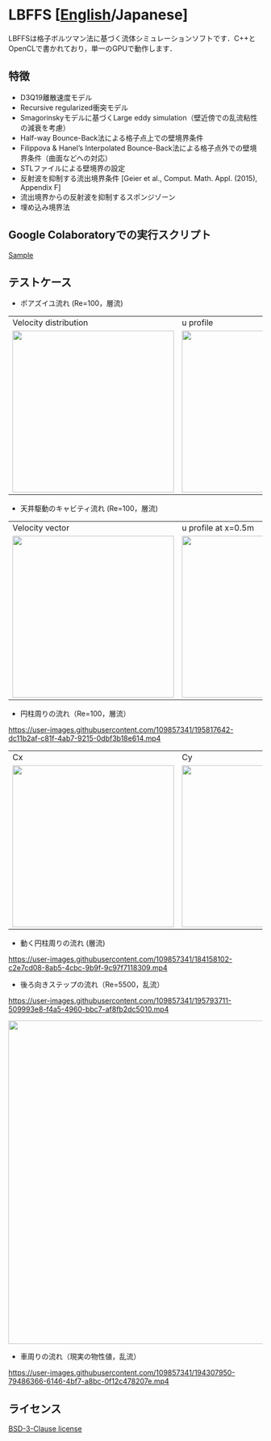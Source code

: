 # LBFFS [[English](README.md)/Japanese]
LBFFSは格子ボルツマン法に基づく流体シミュレーションソフトです．C++とOpenCLで書かれており，単一のGPUで動作します．

## 特徴
* D3Q19離散速度モデル
* Recursive regularized衝突モデル
* Smagorinskyモデルに基づくLarge eddy simulation（壁近傍での乱流粘性の減衰を考慮）
* Half-way Bounce-Back法による格子点上での壁境界条件
* Filippova & Hanel’s Interpolated Bounce-Back法による格子点外での壁境界条件（曲面などへの対応）
* STLファイルによる壁境界の設定
* 反射波を抑制する流出境界条件 [Geier et al., Comput. Math. Appl. (2015), Appendix F]
* 流出境界からの反射波を抑制するスポンジゾーン
* 埋め込み境界法

## Google Colaboratoryでの実行スクリプト  
[Sample](runScriptOnColab.ipynb)

## テストケース
* ポアズイユ流れ (Re=100，層流)
<table>
<tr>
<td>Velocity distribution</td>
<td>u profile</td>
</tr>
<tr>
<td><img src="https://user-images.githubusercontent.com/109857341/180640617-7e83c0b4-61df-4ed4-ac4f-39554b86affe.png" width="320px"></td>
<td><img src="https://user-images.githubusercontent.com/109857341/194307518-df53ed6d-47fb-4a8c-a005-064abdea8af3.png" width="320px"></td>
</tr>
</table>

* 天井駆動のキャビティ流れ (Re=100，層流)
<table>
<tr>
<td>Velocity vector</td>
<td>u profile at x=0.5m</td>
</tr>
<tr>
<td><img src="https://user-images.githubusercontent.com/109857341/180638527-6905b752-ebff-4695-a5c2-aacec47b16ac.png" width="320px"></td>
<td><img src="https://user-images.githubusercontent.com/109857341/194307248-1eb3bf34-bc92-4e1e-8275-79690664ef3e.png" width="320px"></td>
</tr>
</table>

* 円柱周りの流れ（Re=100，層流）

https://user-images.githubusercontent.com/109857341/195817642-dc11b2af-c81f-4ab7-9215-0dbf3b18e614.mp4
<table>
<tr>
<td>Cx</td>
<td>Cy</td>
</tr>
<tr>
<td><img src="https://user-images.githubusercontent.com/109857341/195794865-2a9b0cf8-9825-48bc-81aa-85fd03c4bf30.png" width="320px"></td>
<td><img src="https://user-images.githubusercontent.com/109857341/195794938-69f6a37a-250e-42c5-a596-59c255b23292.png" width="320px"></td>
</tr>
</table>

* 動く円柱周りの流れ (層流)

https://user-images.githubusercontent.com/109857341/184158102-c2e7cd08-8ab5-4cbc-9b9f-9c97f7118309.mp4

* 後ろ向きステップの流れ（Re=5500，乱流）

https://user-images.githubusercontent.com/109857341/195793711-509993e8-f4a5-4960-bbc7-af8fb2dc5010.mp4

<img src="https://user-images.githubusercontent.com/109857341/195793783-89527b68-6543-470c-b5e6-5a5561d9a0c7.png" width="640px">


* 車周りの流れ（現実の物性値，乱流）

https://user-images.githubusercontent.com/109857341/194307950-79486366-6146-4bf7-a8bc-0f12c478207e.mp4

## ライセンス
[BSD-3-Clause license](LICENSE)
